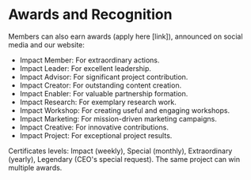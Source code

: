 # Awards and Recognition

Members can also earn awards (apply here \[link]), announced on social media and our website:

* Impact Member: For extraordinary actions.
* Impact Leader: For excellent leadership.
* Impact Advisor: For significant project contribution.
* Impact Creator: For outstanding content creation.
* Impact Enabler: For valuable partnership formation.
* Impact Research: For exemplary research work.
* Impact Workshop: For creating useful and engaging workshops.
* Impact Marketing: For mission-driven marketing campaigns.
* Impact Creative: For innovative contributions.
* Impact Project: For exceptional project results.

Certificates levels: Impact (weekly), Special (monthly), Extraordinary (yearly), Legendary (CEO's special request). The same project can win multiple awards.
